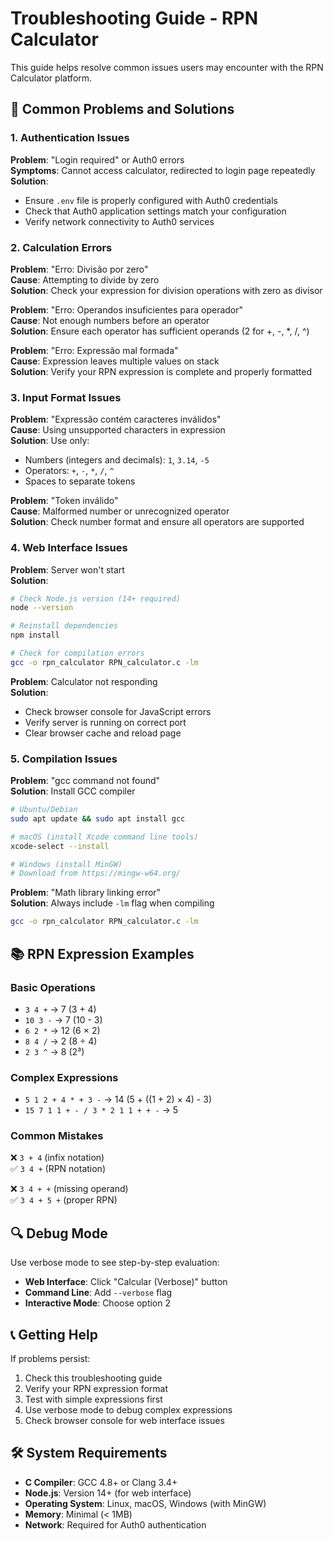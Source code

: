# Troubleshooting Guide - RPN Calculator

This guide helps resolve common issues users may encounter with the RPN Calculator platform.

## 🔧 Common Problems and Solutions

### 1. Authentication Issues

**Problem**: "Login required" or Auth0 errors  
**Symptoms**: Cannot access calculator, redirected to login page repeatedly  
**Solution**:
- Ensure `.env` file is properly configured with Auth0 credentials
- Check that Auth0 application settings match your configuration
- Verify network connectivity to Auth0 services

### 2. Calculation Errors

**Problem**: "Erro: Divisão por zero"  
**Cause**: Attempting to divide by zero  
**Solution**: Check your expression for division operations with zero as divisor

**Problem**: "Erro: Operandos insuficientes para operador"  
**Cause**: Not enough numbers before an operator  
**Solution**: Ensure each operator has sufficient operands (2 for +, -, *, /, ^)

**Problem**: "Erro: Expressão mal formada"  
**Cause**: Expression leaves multiple values on stack  
**Solution**: Verify your RPN expression is complete and properly formatted

### 3. Input Format Issues

**Problem**: "Expressão contém caracteres inválidos"  
**Cause**: Using unsupported characters in expression  
**Solution**: Use only:
- Numbers (integers and decimals): `1`, `3.14`, `-5`
- Operators: `+`, `-`, `*`, `/`, `^`
- Spaces to separate tokens

**Problem**: "Token inválido"  
**Cause**: Malformed number or unrecognized operator  
**Solution**: Check number format and ensure all operators are supported

### 4. Web Interface Issues

**Problem**: Server won't start  
**Solution**:
```bash
# Check Node.js version (14+ required)
node --version

# Reinstall dependencies
npm install

# Check for compilation errors
gcc -o rpn_calculator RPN_calculator.c -lm
```

**Problem**: Calculator not responding  
**Solution**:
- Check browser console for JavaScript errors
- Verify server is running on correct port
- Clear browser cache and reload page

### 5. Compilation Issues

**Problem**: "gcc command not found"  
**Solution**: Install GCC compiler
```bash
# Ubuntu/Debian
sudo apt update && sudo apt install gcc

# macOS (install Xcode command line tools)
xcode-select --install

# Windows (install MinGW)
# Download from https://mingw-w64.org/
```

**Problem**: "Math library linking error"  
**Solution**: Always include `-lm` flag when compiling
```bash
gcc -o rpn_calculator RPN_calculator.c -lm
```

## 📚 RPN Expression Examples

### Basic Operations
- `3 4 +` → 7 (3 + 4)
- `10 3 -` → 7 (10 - 3)
- `6 2 *` → 12 (6 × 2)
- `8 4 /` → 2 (8 ÷ 4)
- `2 3 ^` → 8 (2³)

### Complex Expressions
- `5 1 2 + 4 * + 3 -` → 14 (5 + ((1 + 2) × 4) - 3)
- `15 7 1 1 + - / 3 * 2 1 1 + + -` → 5

### Common Mistakes
❌ `3 + 4` (infix notation)  
✅ `3 4 +` (RPN notation)

❌ `3 4 + +` (missing operand)  
✅ `3 4 + 5 +` (proper RPN)

## 🔍 Debug Mode

Use verbose mode to see step-by-step evaluation:
- **Web Interface**: Click "Calcular (Verbose)" button
- **Command Line**: Add `--verbose` flag
- **Interactive Mode**: Choose option 2

## 📞 Getting Help

If problems persist:
1. Check this troubleshooting guide
2. Verify your RPN expression format
3. Test with simple expressions first
4. Use verbose mode to debug complex expressions
5. Check browser console for web interface issues

## 🛠️ System Requirements

- **C Compiler**: GCC 4.8+ or Clang 3.4+
- **Node.js**: Version 14+ (for web interface)
- **Operating System**: Linux, macOS, Windows (with MinGW)
- **Memory**: Minimal (< 1MB)
- **Network**: Required for Auth0 authentication